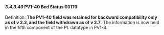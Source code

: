 #### *3.4.3.40* PV1-40 Bed Status 00170

Definition: **The PV1-40 field was retained for backward compatibility only as of v 2.3, and the field withdrawn as of v 2.7**. The information is now held in the fifth component of the PL datatype in PV1-3.
